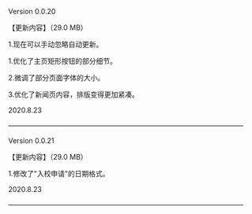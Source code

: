 Version 0.0.20


【更新内容】（29.0 MB）

1.现在可以手动忽略自动更新。

1.优化了主页矩形按钮的部分细节。

2.微调了部分页面字体的大小。

3.优化了新闻页内容，排版变得更加紧凑。


2020.8.23

——————————————————————————————————

Version 0.0.21


【更新内容】（29.0 MB）

1.修改了"入校申请"的日期格式。


2020.8.23

——————————————————————————————————

